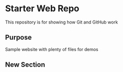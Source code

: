# Starter Web Repo

This repository is for showing how Git and GitHub work

## Purpose

Sample website with plenty of files for demos

## New Section